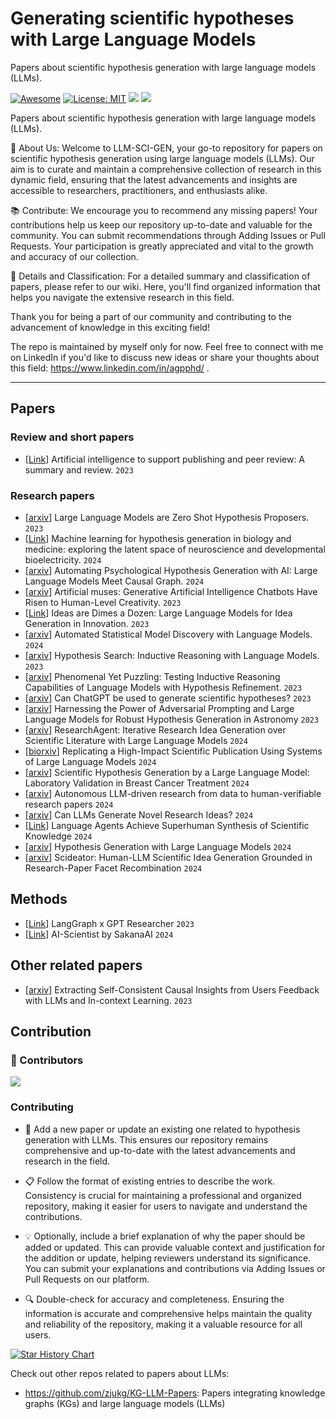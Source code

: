 # Generating scientific hypotheses with Large Language Models
Papers about scientific hypothesis generation with large language models (LLMs).



[![Awesome](https://awesome.re/badge.svg)](https://github.com/Paureel/LLM-SCI-GEN) 
[![License: MIT](https://img.shields.io/badge/License-MIT-green.svg)](https://github.com/zjukg/KG-LLM-Papers/blob/main/LICENSE)
![](https://img.shields.io/github/last-commit/Paureel/LLM-SCI-GEN?color=green) 
![](https://img.shields.io/badge/PRs-Welcome-red) 


Papers about scientific hypothesis generation with large language models (LLMs).

🔬 About Us: Welcome to LLM-SCI-GEN, your go-to repository for papers on scientific hypothesis generation using large language models (LLMs). Our aim is to curate and maintain a comprehensive collection of research in this dynamic field, ensuring that the latest advancements and insights are accessible to researchers, practitioners, and enthusiasts alike.

📚 Contribute: We encourage you to recommend any missing papers! Your contributions help us keep our repository up-to-date and valuable for the community. You can submit recommendations through Adding Issues or Pull Requests. Your participation is greatly appreciated and vital to the growth and accuracy of our collection.

📝 Details and Classification: For a detailed summary and classification of papers, please refer to our wiki. Here, you'll find organized information that helps you navigate the extensive research in this field.

Thank you for being a part of our community and contributing to the advancement of knowledge in this exciting field!

<!-- Details of summary and classification of papers are shown in [wiki](https://github.com/Paureel/LLM-SCI-GEN/wiki). -->

The repo is maintained by myself only for now. Feel free to connect with me on LinkedIn if you'd like to discuss new ideas or share your thoughts about this field: https://www.linkedin.com/in/agpphd/ .

---

##  Papers

### Review and short papers
- \[[Link](https://onlinelibrary.wiley.com/doi/full/10.1002/leap.1570)\] Artificial intelligence to support publishing and peer review: A summary and review. `2023`




### Research papers

- \[[arxiv](https://arxiv.org/pdf/2311.05965)\] Large Language Models are Zero Shot Hypothesis Proposers. `2023`
- \[[Link](https://pubs.rsc.org/en/content/articlelanding/2024/dd/d3dd00185g)\] Machine learning for hypothesis generation in biology and medicine: exploring the latent space of neuroscience and developmental bioelectricity. `2024`
- \[[arxiv](https://arxiv.org/abs/2402.14424)\] Automating Psychological Hypothesis Generation with AI: Large Language Models Meet Causal Graph. `2024`
- \[[arxiv](https://arxiv.org/abs/2303.12003)\] Artificial muses: Generative Artificial Intelligence Chatbots Have Risen to Human-Level Creativity. `2023`
- \[[Link](https://papers.ssrn.com/sol3/papers.cfm?abstract_id=4526071)\] Ideas are Dimes a Dozen: Large Language Models for Idea Generation in Innovation. `2023`
- \[[arxiv](https://arxiv.org/html/2402.17879v1)\] Automated Statistical Model Discovery with Language Models. `2024`
- \[[arxiv](https://arxiv.org/abs/2309.05660)\] Hypothesis Search: Inductive Reasoning with Language Models. `2023`
- \[[arxiv](https://arxiv.org/abs/2310.08559)\] Phenomenal Yet Puzzling: Testing Inductive Reasoning Capabilities of Language Models with Hypothesis Refinement. `2023`
- \[[arxiv](https://arxiv.org/abs/2304.12208)\] Can ChatGPT be used to generate scientific hypotheses? `2023`
- \[[arxiv](https://arxiv.org/abs/2306.11648)\] Harnessing the Power of Adversarial Prompting and Large Language Models for Robust Hypothesis Generation in Astronomy `2023`
- \[[arxiv](https://arxiv.org/abs/2404.07738)\] ResearchAgent: Iterative Research Idea Generation over Scientific Literature with Large Language Models `2024`
- \[[biorxiv](https://www.biorxiv.org/content/10.1101/2024.04.08.588614v2)\] Replicating a High-Impact Scientific Publication Using Systems of Large Language Models `2024`
- \[[arxiv](https://arxiv.org/abs/2405.12258)\] Scientific Hypothesis Generation by a Large Language Model: Laboratory Validation in Breast Cancer Treatment `2024`
- \[[arxiv](https://arxiv.org/abs/2404.17605)\] Autonomous LLM-driven research from data to human-verifiable research papers `2024`
- \[[arxiv](https://www.arxiv.org/abs/2409.04109)\] Can LLMs Generate Novel Research Ideas? `2024`
- \[[Link](https://storage.googleapis.com/fh-public/paperqa/Language_Agents_Science.pdf)\] Language Agents Achieve Superhuman Synthesis of Scientific Knowledge `2024`
- \[[arxiv](https://arxiv.org/abs/2404.04326)\] Hypothesis Generation with Large Language Models `2024`
- \[[arxiv](https://arxiv.org/abs/2409.14634)\] Scideator: Human-LLM Scientific Idea Generation Grounded in Research-Paper Facet Recombination `2024`







## Methods

- \[[Link](https://github.com/assafelovic/gpt-researcher/tree/master/multi_agents)\] LangGraph x GPT Researcher `2023`
- \[[Link](https://github.com/SakanaAI/AI-Scientist)\] AI-Scientist by SakanaAI `2024`

## Other related papers

- \[[arxiv](https://arxiv.org/abs/2312.06820)\] Extracting Self-Consistent Causal Insights from Users Feedback with LLMs and In-context Learning. `2023`

## Contribution
### 👥 Contributors

<a href="https://github.com/Paureel/LLM-SCI-GEN/graphs/contributors">
  <img src="https://contrib.rocks/image?repo=Paureel/LLM-SCI-GEN" />
</a>

### Contributing


- 📄 Add a new paper or update an existing one related to hypothesis generation with LLMs. This ensures our repository remains comprehensive and up-to-date with the latest advancements and research in the field.

- 📋 Follow the format of existing entries to describe the work. Consistency is crucial for maintaining a professional and organized repository, making it easier for users to navigate and understand the contributions.

- 💡 Optionally, include a brief explanation of why the paper should be added or updated. This can provide valuable context and justification for the addition or update, helping reviewers understand its significance. You can submit your explanations and contributions via Adding Issues or Pull Requests on our platform.

- 🔍 Double-check for accuracy and completeness. Ensuring the information is accurate and comprehensive helps maintain the quality and reliability of the repository, making it a valuable resource for all users.

[![Star History Chart](https://api.star-history.com/svg?repos=Paureel/LLM-SCI-GEN&type=Date)](https://star-history.com/#Paureel/LLM-SCI-GEN&Date)





Check out other repos related to papers about LLMs: 
- https://github.com/zjukg/KG-LLM-Papers: Papers integrating knowledge graphs (KGs) and large language models (LLMs)
